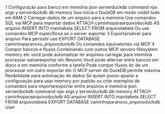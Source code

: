 1 Configuração para banco em memória
json
serverduckdb 
command npx
args y serverduckdb db memory
Isso inicia o DuckDB em modo volátil tudo em RAM
2 Carregar dados de um arquivo para a memória
 Use comandos SQL via MCP para importar dados
ATTACH caminhoparaarquivoduckdb AS arquivo
INSERT INTO maintabela SELECT  FROM arquivotabela
 Ou use comandos MCP específicos se o server suportar
3 Exportarsalvar para arquivo
 Para persistir use
EXPORT DATABASE caminhoparanovo_arquivoduckdb
 Ou comandos equivalentes via MCP
4 Compor bancos e fluxos
 Combinando com outros MCP servers filesystem memory etc você pode automatizar ler arquivos carregar para memória processar salvarexportar etc
 Resumo
 Você pode alternar entre bancos em disco e em memória conforme a tarefa
 Pode compor fluxos ler de um processar em outro exportar etc
 O MCP server de DuckDB permite máxima flexibilidade para automação de dados
Se quiser posso ajustar a configuração para usar memory por padrão ou criar exemplos de comandos para importarexportar entre arquivos e memória
json
serverduckdb 
command npx
args y serverduckdb db memory
ATTACH caminhoparaarquivoduckdb AS arquivo
INSERT INTO maintabela SELECT  FROM arquivotabela
EXPORT DATABASE caminhoparanovo_arquivoduckdb
User